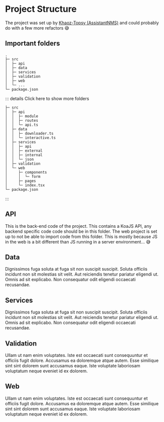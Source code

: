 # Project Structure

The project was set up by [Khaoz-Topsy (AssistantNMS)][khaoztopsy] and could probably do with a few more refactors 😅

## Important folders

```
.
├─ src
│  ├─ api
│  ├─ data
│  ├─ services
│  ├─ validation
│  ├─ web
│  └─ ...
└─ package.json
```

::: details Click here to show more folders
```
├─ src
│  ├─ api
│  │  ├─ module
│  │  ├─ routes
│  │  └─ api.ts
│  ├─ data
│  │  ├─ downloader.ts
│  │  └─ interactive.ts
│  ├─ services
│  │  ├─ api
│  │  ├─ external
│  │  ├─ internal
│  │  └─ json
│  ├─ validation
│  └─ web
│     ├─ components
│     │  └─ form
│     ├─ pages
│     └─ index.tsx
└─ package.json
```
:::

## API

This is the back-end code of the project. This contains a KoaJS API, any backend specific code code should be in this folder. The web project is set up to not be able to import code from this folder. This is mostly because JS in the web is a bit different than JS running in a server environment... 😅

## Data

Dignissimos fuga soluta at fuga sit non suscipit suscipit. Soluta officiis incidunt non sit molestias sit velit. Aut reiciendis tenetur pariatur eligendi ut. Omnis ad sit explicabo. Non consequatur odit eligendi occaecati recusandae.

## Services

Dignissimos fuga soluta at fuga sit non suscipit suscipit. Soluta officiis incidunt non sit molestias sit velit. Aut reiciendis tenetur pariatur eligendi ut. Omnis ad sit explicabo. Non consequatur odit eligendi occaecati recusandae.

## Validation

Ullam ut nam enim voluptates. Iste est occaecati sunt consequuntur et officiis fugit dolore. Accusamus ea doloremque atque autem. Esse similique sint sint dolorem sunt accusamus eaque. Iste voluptate laboriosam voluptatum neque eveniet id ex dolorem.

## Web

Ullam ut nam enim voluptates. Iste est occaecati sunt consequuntur et officiis fugit dolore. Accusamus ea doloremque atque autem. Esse similique sint sint dolorem sunt accusamus eaque. Iste voluptate laboriosam voluptatum neque eveniet id ex dolorem.


<!-- Links used in the page -->

[khaoztopsy]: https://github.com/Khaoz-Topsy
[koajs]: https://koajs.com

